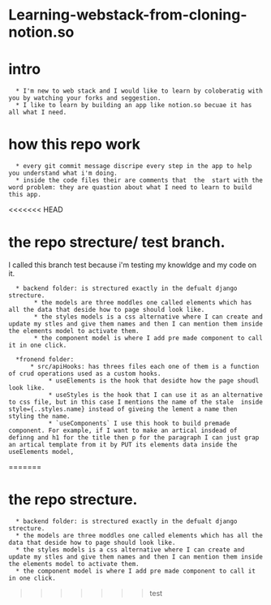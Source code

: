 # Learning-webstack-from-cloning-notion.so
# intro
      * I'm new to web stack and I would like to learn by coloberatig with you by watching your forks and seggestion.
      * I like to learn by building an app like notion.so becuae it has all what I need.
# how this repo work
      * every git commit message discripe every step in the app to help you understand what i'm doing.
      * inside the code files their are comments that  the  start with the word problem: they are quastion about what I need to learn to build this app.

<<<<<<< HEAD
# the repo strecture/ test branch.
I called this branch test because i'm testing my knowldge and my code on it.

      * backend folder: is strectured exactly in the defualt django strecture.
           * the models are three moddles one called elements which has all the data that deside how to page should look like.
           * the styles models is a css alternative where I can create and update my stles and give them names and then I can mention them inside the elements model to activate them.
           * the component model is where I add pre made component to call it in one click.
           
      *fronend folder:
          * src/apiHooks: has threes files each one of them is a function of crud operations used as a custom hooks.
               * useElements is the hook that desidte how the page shoudl look like.
               * useStyles is the hook that I can use it as an alternative to css file, but in this case I mentions the name of the stale  inside style={..styles.name} instead of giveing the lement a name then styling the name.
               * `useComponents` I use this hook to build premade component. For example, if I want to make an artical insdead of definng and h1 for the title then p for the paragraph I can just grap an artical template from it by PUT its elements data inside the useElements model,
=======
# the repo strecture.
      * backend folder: is strectured exactly in the defualt django strecture.
      * the models are three moddles one called elements which has all the data that deside how to page should look like.
      * the styles models is a css alternative where I can create and update my stles and give them names and then I can mention them inside the elements model to activate them.
      * the component model is where I add pre made component to call it in one click.
>>>>>>> test
